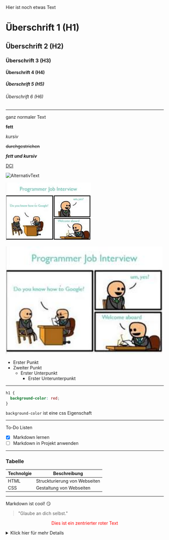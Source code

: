 Hier ist noch etwas Text

# Überschrift 1 (H1)

## Überschrift 2 (H2)

### Überschrift 3 (H3)

#### Überschrift 4 (H4)

##### Überschrift 5 (H5)

###### Überschrift 6 (H6)

---

ganz normaler Text

**fett**

_kursiv_

~~durchgestrichen~~

**_fett und kursiv_**

[DCI](https://digitalcareerinstitute.org)

![AlternativText](https://img.devrant.com/devrant/rant/r_1973724_9QTSY.jpg)

![AlternativText](./interview-meme.jpeg)

<img src="./interview-meme.jpeg" width="500">

<!-- Liste Unterpunkte mit einem Tab erstellen -->

- Erster Punkt
- Zweiter Punkt
  - Erster Unterpunkt
    - Erster Unterunterpunkt

---

```css
h1 {
  background-color: red;
}
```

<!-- inline code -->

`background-color` ist eine css Eigenschaft

---

To-Do Listen

- [x] Markdown lernen
- [ ] Markdown in Projekt anwenden

---

### Tabelle

| Technolgie | Beschreibung                  |
| ---------- | ----------------------------- |
| HTML       | Struckturierung von Webseiten |
| CSS        | Gestaltung von Webseiten      |

---

Markdown ist cool! :smirk:

> "Glaube an dich selbst."

<p style="color: red; text-align:center">Dies ist ein zentrierter roter Text</p>

<details>
    <summary>Klick hier für mehr Details</summary>
    Hier sind zusätzliche Informationnen.
</details>
